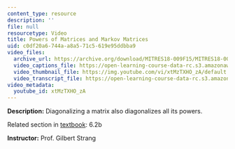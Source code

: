 ```yaml
---
content_type: resource
description: ''
file: null
resourcetype: Video
title: Powers of Matrices and Markov Matrices
uid: c0df20a6-744a-a8a5-71c5-619e95ddbba9
video_files:
  archive_url: https://archive.org/download/MITRES18-009F15/MITRES18-009F15_6_2b_PowersMarkovMatrices_300k.mp4
  video_captions_file: https://open-learning-course-data-rc.s3.amazonaws.com/res-18-009-learn-differential-equations-up-close-with-gilbert-strang-and-cleve-moler-fall-2015/534b14ea06d052ef83d026270b2ca859_xtMzTXHO_zA.vtt
  video_thumbnail_file: https://img.youtube.com/vi/xtMzTXHO_zA/default.jpg
  video_transcript_file: https://open-learning-course-data-rc.s3.amazonaws.com/res-18-009-learn-differential-equations-up-close-with-gilbert-strang-and-cleve-moler-fall-2015/050137d421ea49bf4c59759f3d2d3f84_xtMzTXHO_zA.pdf
video_metadata:
  youtube_id: xtMzTXHO_zA
---
```


**Description:** Diagonalizing a matrix also diagonalizes all its powers.

Related section in [textbook](http://www-math.mit.edu/~gs/dela/): 6.2b

**Instructor:** Prof. Gilbert Strang